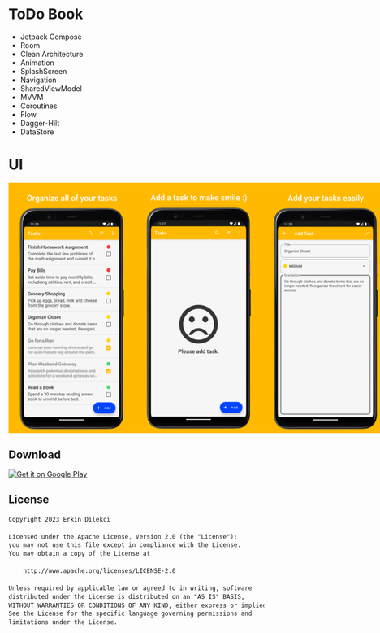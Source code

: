 # ToDo Book

- Jetpack Compose
- Room
- Clean Architecture
- Animation
- SplashScreen
- Navigation
- SharedViewModel
- MVVM
- Coroutines
- Flow
- Dagger-Hilt
- DataStore

# UI
<div style="display: flex;">
    <img src="https://raw.githubusercontent.com/erkindil/GithubRepositoryEdit/main/1.png" width="250">
    <img src="https://raw.githubusercontent.com/erkindil/GithubRepositoryEdit/main/2.png" width="250">
  <img src="https://raw.githubusercontent.com/erkindil/GithubRepositoryEdit/main/3.png" width="250">
  <img src="https://raw.githubusercontent.com/erkindil/GithubRepositoryEdit/main/4.png" width="250">
  <img src="https://raw.githubusercontent.com/erkindil/GithubRepositoryEdit/main/5.png" width="250">
  <img src="https://raw.githubusercontent.com/erkindil/GithubRepositoryEdit/main/6.png" width="250">
</div>

## Download
<a href='https://play.google.com/store/apps/details?id=com.erkindilekci.todobook&pcampaignid=pcampaignidMKT-Other-global-all-co-prtnr-py-PartBadge-Mar2515-1'><img alt='Get it on Google Play' src='https://play.google.com/intl/en_us/badges/static/images/badges/en_badge_web_generic.png' width='200'/></a>

## License
```xml
Copyright 2023 Erkin Dilekci

Licensed under the Apache License, Version 2.0 (the "License");
you may not use this file except in compliance with the License.
You may obtain a copy of the License at

    http://www.apache.org/licenses/LICENSE-2.0

Unless required by applicable law or agreed to in writing, software
distributed under the License is distributed on an "AS IS" BASIS,
WITHOUT WARRANTIES OR CONDITIONS OF ANY KIND, either express or implied.
See the License for the specific language governing permissions and
limitations under the License.
```
